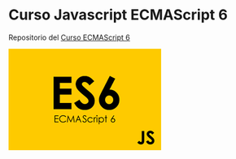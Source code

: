 # Curso Javascript ECMAScript 6
Repositorio del [Curso ECMAScript 6](http://escuela.it/cursos/javascript-ecmascript-6/)


![](https://github.com/EscuelaIt/Curso-ECMAScript-6/blob/master/ES6.png)
